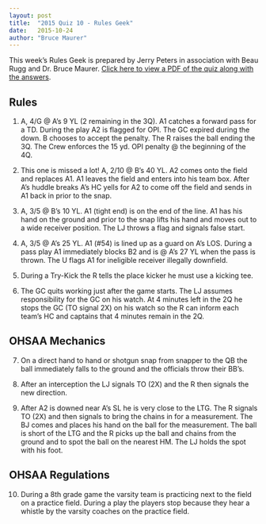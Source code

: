```yaml
---
layout: post
title:  "2015 Quiz 10 - Rules Geek"
date:   2015-10-24
author: "Bruce Maurer"
---
```


This week’s Rules Geek is prepared by Jerry Peters in association with Beau Rugg
and Dr. Bruce Maurer. [Click here to view a PDF of the quiz along with the
answers](https://storage.googleapis.com/ohsaa-websites/quizzes/2015/rules_geek_quiz_10.pdf).

## Rules
1. A, 4/G @ A’s 9 YL (2 remaining in the 3Q). A1 catches a forward pass for a
   TD. During the play A2 is flagged for OPI. The GC expired during the down. B
chooses to accept the penalty. The R raises the ball ending the 3Q. The Crew
enforces the 15 yd. OPI penalty @ the beginning of the 4Q.

2. This one is missed a lot! A, 2/10 @ B’s 40 YL. A2 comes onto the field and
   replaces A1. A1 leaves the
field and enters into his team box. After A’s huddle breaks A’s HC yells for A2
to come off the field and sends in A1 back in prior to the snap.

3. A, 3/5 @ B’s 10 YL. A1 (tight end) is on the end of the line. A1 has his hand
   on the ground and prior to the snap lifts his hand and moves out to a wide
receiver position. The LJ throws a flag and signals false start.

4. A, 3/5 @ A’s 25 YL. A1 (#54) is lined up as a guard on A’s LOS. During a pass
   play A1 immediately blocks B2 and is @ A’s 27 YL when the pass is thrown. The
U flags A1 for ineligible receiver illegally downfield.

5. During a Try-Kick the R tells the place kicker he must use a kicking tee.

6. The GC quits working just after the game starts. The LJ assumes
   responsibility for the GC on his watch. At 4 minutes left in the 2Q he stops
the GC (TO signal 2X) on his watch so the R can inform each team’s HC and
captains that 4 minutes remain in the 2Q.

## OHSAA Mechanics
7. On a direct hand to hand or shotgun snap from snapper to the QB the ball
   immediately falls to the ground and the officials throw their BB’s.

8. After an interception the LJ signals TO (2X) and the R then signals the new
   direction.

9. After A2 is downed near A’s SL he is very close to the LTG. The R signals TO
   (2X) and then signals to bring the chains in for a measurement. The BJ comes
and places his hand on the ball for the measurement. The ball is short of the
LTG and the R picks up the ball and chains from the ground and to spot the ball
on the nearest HM. The LJ holds the spot with his foot.

## OHSAA Regulations
10. During a 8th grade game the varsity team is practicing next to the field on
    a practice field. During a play the players stop because they hear a whistle
by the varsity coaches on the practice field.
